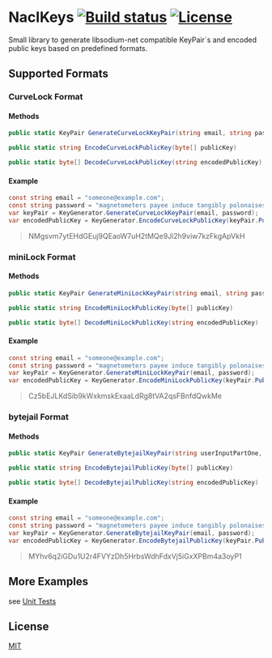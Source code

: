 # NaclKeys [![Build status](https://img.shields.io/appveyor/ci/bitbeans/NaclKeys.svg?style=flat-square)](https://ci.appveyor.com/project/bitbeans/naclkeys)  [![License](http://img.shields.io/badge/license-MIT-green.svg?style=flat-square)](https://github.com/bitbeans/NaclKeys/blob/master/LICENSE)
Small library to generate libsodium-net compatible KeyPair`s and encoded public keys based on predefined formats.

## Supported Formats

### CurveLock Format
#### Methods
```csharp
public static KeyPair GenerateCurveLockKeyPair(string email, string password)
```
```csharp
public static string EncodeCurveLockPublicKey(byte[] publicKey)
```
```csharp
public static byte[] DecodeCurveLockPublicKey(string encodedPublicKey)
```
#### Example
```csharp
const string email = "someone@example.com";
const string password = "magnetometers payee induce tangibly polonaises unrestricted oilfield";
var keyPair = KeyGenerator.GenerateCurveLockKeyPair(email, password);
var encodedPublicKey = KeyGenerator.EncodeCurveLockPublicKey(keyPair.PublicKey);
```
> NMgsvm7ytEHdGEuj9QEaoW7uH2tMQe9Ji2h9viw7kzFkgApVkH
### miniLock Format
#### Methods
```csharp
public static KeyPair GenerateMiniLockKeyPair(string email, string password)
```
```csharp
public static string EncodeMiniLockPublicKey(byte[] publicKey)
```
```csharp
public static byte[] DecodeMiniLockPublicKey(string encodedPublicKey)
```
#### Example
```csharp
const string email = "someone@example.com";
const string password = "magnetometers payee induce tangibly polonaises unrestricted oilfield";
var keyPair = KeyGenerator.GenerateMiniLockKeyPair(email, password);
var encodedPublicKey = KeyGenerator.EncodeMiniLockPublicKey(keyPair.PublicKey);
```
> Cz5bEJLKdSib9kWxkmskExaaLdRg8tVA2qsFBnfdQwkMe
### bytejail Format
#### Methods
```csharp
public static KeyPair GenerateBytejailKeyPair(string userInputPartOne, string userInputPartTwo)
```
```csharp
public static string EncodeBytejailPublicKey(byte[] publicKey)
```
```csharp
public static byte[] DecodeBytejailPublicKey(string encodedPublicKey)
```
#### Example
```csharp
const string email = "someone@example.com";
const string password = "magnetometers payee induce tangibly polonaises unrestricted oilfield";
var keyPair = KeyGenerator.GenerateBytejailKeyPair(email, password);
var encodedPublicKey = KeyGenerator.EncodeBytejailPublicKey(keyPair.PublicKey);
```
> MYhv6q2iGDu1U2r4FVYzDh5HrbsWdhFdxVj5iGxXPBm4a3oyP1

## More Examples
see [Unit Tests](https://github.com/bitbeans/NaclKeys/tree/master/Tests)

## License
[MIT](https://en.wikipedia.org/wiki/MIT_License)